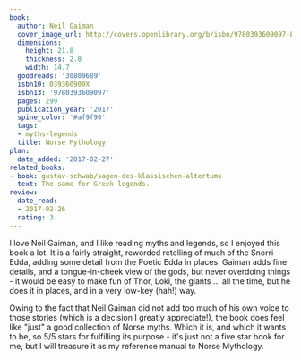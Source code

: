 ```yaml
---
book:
  author: Neil Gaiman
  cover_image_url: http://covers.openlibrary.org/b/isbn/9780393609097-L.jpg
  dimensions:
    height: 21.8
    thickness: 2.8
    width: 14.7
  goodreads: '30809689'
  isbn10: 039360909X
  isbn13: '9780393609097'
  pages: 299
  publication_year: '2017'
  spine_color: '#af9f90'
  tags:
  - myths-legends
  title: Norse Mythology
plan:
  date_added: '2017-02-27'
related_books:
- book: gustav-schwab/sagen-des-klassischen-altertums
  text: The same for Greek legends.
review:
  date_read:
  - 2017-02-26
  rating: 3
---
```


I love Neil Gaiman, and I like reading myths and legends, so I enjoyed this book a lot. It is a fairly straight, reworded retelling of much of the Snorri Edda, adding some detail from the Poetic Edda in places. Gaiman adds fine details, and a tongue-in-cheek view of the gods, but never overdoing things - it would be easy to make fun of Thor, Loki, the giants … all the time, but he does it in places, and in a very low-key (hah!) way.

Owing to the fact that Neil Gaiman did not add too much of his own voice to those stories (which is a decision I greatly appreciate!), the book does feel like "just" a good collection of Norse myths. Which it is, and which it wants to be, so 5/5 stars for fulfilling its purpose - it's just not a five star book for me, but I will treasure it as my reference manual to Norse Mythology.
